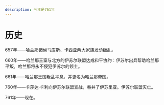 ```yaml
---
description: 今年是761年
---
```


# 历史

657年——哈兰那诸侯马库斯、卡西亚两大家族发动叛乱。

660年——哈兰那王室与北方的伊苏尔联盟达成和平协约：伊苏尔出兵帮助哈兰那平叛，哈兰那将永不侵犯伊苏尔的领土。

661年——哈兰那王国叛乱平息，并更名为哈兰那帝国。

760年——卡莎达·卡利向伊苏尔联盟宣战，吞并了伊苏里亚。伊苏尔联盟灭亡。

761年——现在。





